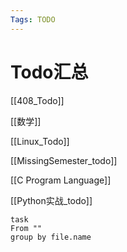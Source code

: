 ```yaml
---
Tags: TODO
---
```

# Todo汇总

[[408_Todo]]

[[数学]]

[[Linux_Todo]]

[[MissingSemester_todo]]

[[C Program Language]]

[[Python实战_todo]]

```dataview
task
From ""
group by file.name
```
